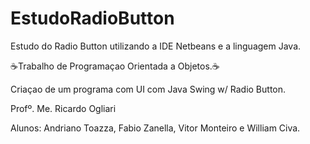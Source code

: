 # EstudoRadioButton
Estudo do Radio Button utilizando a IDE Netbeans e a linguagem Java.

☕Trabalho de Programaçao Orientada a Objetos.☕

Criaçao de um programa com UI com Java Swing w/ Radio Button.

Profº. Me. Ricardo Ogliari

Alunos: Andriano Toazza, Fabio Zanella, Vitor Monteiro e William Civa.

